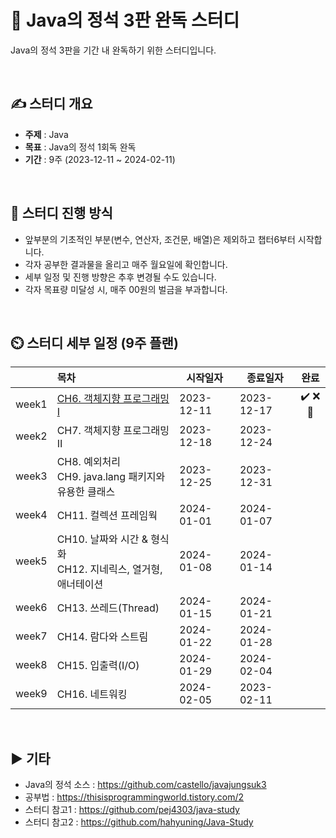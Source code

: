 📕 Java의 정석 3판 완독 스터디
=============
Java의 정석 3판을 기간 내 완독하기 위한 스터디입니다.

<br/>

## ✍️ 스터디 개요
* **주제** : Java
* **목표** : Java의 정석 1회독 완독
* **기간** : 9주 (2023-12-11 ~ 2024-02-11)

<br/>

##  📖 스터디 진행 방식
* 앞부분의 기초적인 부분(변수, 연산자, 조건문, 배열)은 제외하고 챕터6부터 시작합니다.
* 각자 공부한 결과물을 올리고 매주 월요일에 확인합니다.
* 세부 일정 및 진행 방향은 추후 변경될 수도 있습니다.
* 각자 목표량 미달성 시, 매주 00원의 벌금을 부과합니다.

<br/>

## ⏲️ 스터디 세부 일정 (9주 플랜)
|  | 목차              | 시작일자 | 종료일자 | 완료 |
| ------: | :---------------| -------|-------|:-------:|
| week1 | [CH6. 객체지향 프로그래밍Ⅰ](https://github.com/bono039/java-study/tree/master/6.%EA%B0%9D%EC%B2%B4%EC%A7%80%ED%96%A5%20%ED%94%84%EB%A1%9C%EA%B7%B8%EB%9E%98%EB%B0%8D%E2%85%A0) | 2023-12-11 | 2023-12-17 | ✔️ ❌ 🔺|
| week2 | CH7. 객체지향 프로그래밍Ⅱ | 2023-12-18 | 2023-12-24 |  |
| week3 | CH8. 예외처리 <br/> CH9. java.lang 패키지와 유용한 클래스 | 2023-12-25 | 2023-12-31 |  |
| week4 | CH11. 컬렉션 프레임웍 | 2024-01-01 | 2024-01-07 |  |
| week5 | CH10. 날짜와 시간 & 형식화 <br/> CH12. 지네릭스, 열거형, 애너테이션 | 2024-01-08 | 2024-01-14 |  |
| week6 | CH13. 쓰레드(Thread) | 2024-01-15 | 2024-01-21 |  |
| week7 | CH14. 람다와 스트림 | 2024-01-22 | 2024-01-28 |  |
| week8 | CH15. 입출력(I/O) | 2024-01-29 | 2024-02-04 | |
| week9 | CH16. 네트워킹 | 2024-02-05 | 2023-02-11 |  |

<br/>

## :arrow_forward: 기타
+ Java의 정석 소스 : https://github.com/castello/javajungsuk3
+ 공부법 : https://thisisprogrammingworld.tistory.com/2
+ 스터디 참고1 : https://github.com/pej4303/java-study
+ 스터디 참고2 : https://github.com/hahyuning/Java-Study
